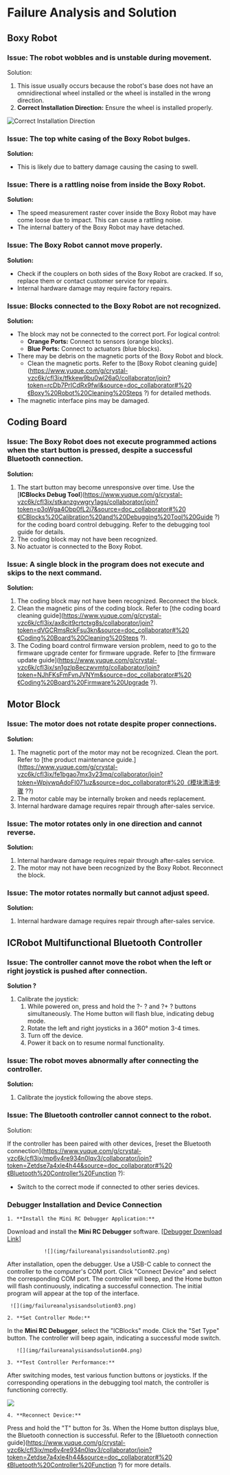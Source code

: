 # Failure Analysis and Solution
## Boxy Robot
### **Issue:** The robot wobbles and is unstable during movement.  
 Solution:  

1. This issue usually occurs because the robot's base does not have an omnidirectional wheel installed or the wheel is installed in the wrong direction.  
2. **Correct Installation Direction:** Ensure the wheel is installed properly.  

![Correct Installation Direction](img/failureanalysisandsolution01.png)

### Issue: The top white casing of the Boxy Robot bulges.  
**Solution:**

+ This is likely due to battery damage causing the casing to swell.

### **Issue:** There is a rattling noise from inside the Boxy Robot.  
**Solution:**

+ The speed measurement raster cover inside the Boxy Robot may have come loose due to impact. This can cause a rattling noise.
+ The internal battery of the Boxy Robot may have detached.

### **Issue:** The Boxy Robot cannot move properly.  
**Solution:**

+ Check if the couplers on both sides of the Boxy Robot are cracked. If so, replace them or contact customer service for repairs.
+ Internal hardware damage may require factory repairs.

### **Issue:** Blocks connected to the Boxy Robot are not recognized.  
**Solution:**

+ The block may not be connected to the correct port. For logical control:
    - **Orange Ports:** Connect to sensors (orange blocks).
    - **Blue Ports:** Connect to actuators (blue blocks).
+ There may be debris on the magnetic ports of the Boxy Robot and block.
    - Clean the magnetic ports. Refer to the [Boxy Robot cleaning guide](https://www.yuque.com/g/crystal-vzc6k/cfl3ix/tfkkew9bu0wl26a0/collaborator/join?token=rcDb7PrICdRx9fwl&source=doc_collaborator#%20《Boxy%20Robot%20Cleaning%20Steps ?) for detailed methods.
+ The magnetic interface pins may be damaged.

## Coding Board
### **Issue:** The Boxy Robot does not execute programmed actions when the start button is pressed, despite a successful Bluetooth connection.  
**Solution:**

1. The start button may become unresponsive over time. Use the [**ICBlocks Debug Tool**](https://www.yuque.com/g/crystal-vzc6k/cfl3ix/stkanzgvwgry1ags/collaborator/join?token=p3oWga4Obp0fL2j7&source=doc_collaborator#%20《ICBlocks%20Calibration%20and%20Debugging%20Tool%20Guide ?) for the coding board control debugging. Refer to the debugging tool guide for details.
2. The coding block may not have been recognized.  
3. No actuator is connected to the Boxy Robot.  

### **Issue:** A single block in the program does not execute and skips to the next command.  
**Solution:**

1. The coding block may not have been recognized. Reconnect the block.
2. Clean the magnetic pins of the coding block. Refer to [the coding board cleaning guide](https://www.yuque.com/g/crystal-vzc6k/cfl3ix/ax8cit9crtctxg8s/collaborator/join?token=dVGCRmsRckFsu3kn&source=doc_collaborator#%20《Coding%20Board%20Cleaning%20Steps ?).  
3. The Coding board control firmware version problem, need to go to the firmware upgrade center for firmware upgrade. Refer to [the firmware update guide](https://www.yuque.com/g/crystal-vzc6k/cfl3ix/sn1gzlp8eczwvmtg/collaborator/join?token=NJhFKsFmFvnJVNYm&source=doc_collaborator#%20《Coding%20Board%20Firmware%20Upgrade ?).



## Motor Block  
### **Issue:** The motor does not rotate despite proper connections.  
 **Solution:**

1. The magnetic port of the motor may not be recognized. Clean the port. Refer to [the product maintenance guide.](https://www.yuque.com/g/crystal-vzc6k/cfl3ix/fe1bgao7mx3v23mq/collaborator/join?token=WpjvwpAdoFI071uz&source=doc_collaborator#%20《模块清洁步骤 ??)
2. The motor cable may be internally broken and needs replacement.
3. Internal hardware damage requires repair through after-sales service.

### **Issue:** The motor rotates only in one direction and cannot reverse.  
**Solution:**

1. Internal hardware damage requires repair through after-sales service.  
2. The motor may not have been recognized by the Boxy Robot. Reconnect the block.  

### **Issue:** The motor rotates normally but cannot adjust speed.  
**Solution:**

1. Internal hardware damage requires repair through after-sales service.               

## ICRobot Multifunctional Bluetooth Controller  
### Issue: The controller cannot move the robot when the left or right joystick is pushed after connection.  
**Solution ?**

1. Calibrate the joystick:  
    1. While powered on, press and hold the  ?- ? and  ?+ ? buttons simultaneously. The Home button will flash blue, indicating debug mode.  
    2. Rotate the left and right joysticks in a 360° motion 3-4 times.  
    3.  Turn off the device.  
    4. Power it back on to resume normal functionality.  

### **Issue:** The robot moves abnormally after connecting the controller.  
**Solution:**

1. Calibrate the joystick following the above steps.

### **Issue:** The Bluetooth controller cannot connect to the robot.  
Solution:  

 If the controller has been paired with other devices, [reset the Bluetooth connection](https://www.yuque.com/g/crystal-vzc6k/cfl3ix/mp6v4re934n0lqv3/collaborator/join?token=Zetdse7a4xle4h44&source=doc_collaborator#%20《Bluetooth%20Controller%20Function ?):

+ Switch to the correct mode if connected to other series devices.

### Debugger Installation and Device Connection  
    1. **Install the Mini RC Debugger Application:**

Download and install the **Mini RC Debugger** software. [[Debugger Download Link](https://www.icrobot.com/www/cn/index.html#/file/index?type1=%E8%BD%AF%E4%BB%B6%E8%B5%84%E6%96%99&type2=ICRobot%E5%A4%9A%E5%8A%9F%E8%83%BD%E8%93%9D%E7%89%99%E6%89%8B%E6%9F%84)]  

                ![](img/failureanalysisandsolution02.png)

After installation, open the debugger. Use a USB-C cable to connect the controller to the computer's COM port.   Click "Connect Device" and select the corresponding COM port.   The controller will beep, and the Home button will flash continuously, indicating a successful connection. The initial program will appear at the top of the interface.  

     ![](img/failureanalysisandsolution03.png)

    2. **Set Controller Mode:**

In the **Mini RC Debugger**, select the "ICBlocks" mode.   Click the "Set Type" button. The controller will beep again, indicating a successful mode switch.  

       ![](img/failureanalysisandsolution04.png)

    3. **Test Controller Performance:**

After switching modes, test various function buttons or joysticks. If the corresponding operations in the debugging tool match, the controller is functioning correctly.  

 ![](img/failureanalysisandsolution05.gif)

    4. **Reconnect Device:**

Press and hold the "T" button for 3s. When the Home button displays blue, the Bluetooth connection is successful. Refer to the [Bluetooth connection guide](https://www.yuque.com/g/crystal-vzc6k/cfl3ix/mp6v4re934n0lqv3/collaborator/join?token=Zetdse7a4xle4h44&source=doc_collaborator#%20《Bluetooth%20Controller%20Function ?) for more details.  

